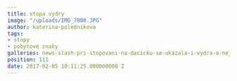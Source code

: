 ```yaml
---
title: stopa vydry
image: "/uploads/IMG_7808.JPG"
author: katerina-polednikova
tags:
- stopy
- pobytové znaky
galleries: news-slash-pri-stopovani-na-dacicku-se-ukazala-i-vydra-a-nejen-tam
position: 111
date: 2017-02-05 10:11:25.000000000 Z
---
```

